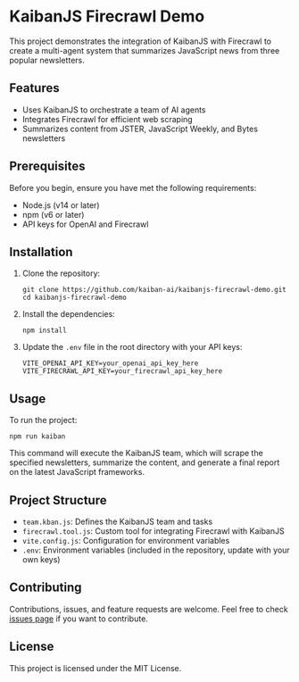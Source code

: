 # KaibanJS Firecrawl Demo

This project demonstrates the integration of KaibanJS with Firecrawl to create a multi-agent system that summarizes JavaScript news from three popular newsletters.

## Features

- Uses KaibanJS to orchestrate a team of AI agents
- Integrates Firecrawl for efficient web scraping
- Summarizes content from JSTER, JavaScript Weekly, and Bytes newsletters

## Prerequisites

Before you begin, ensure you have met the following requirements:

- Node.js (v14 or later)
- npm (v6 or later)
- API keys for OpenAI and Firecrawl

## Installation

1. Clone the repository:
   ```
   git clone https://github.com/kaiban-ai/kaibanjs-firecrawl-demo.git
   cd kaibanjs-firecrawl-demo
   ```

2. Install the dependencies:
   ```
   npm install
   ```

3. Update the `.env` file in the root directory with your API keys:
   ```
   VITE_OPENAI_API_KEY=your_openai_api_key_here
   VITE_FIRECRAWL_API_KEY=your_firecrawl_api_key_here
   ```

## Usage

To run the project:

```
npm run kaiban
```

This command will execute the KaibanJS team, which will scrape the specified newsletters, summarize the content, and generate a final report on the latest JavaScript frameworks.

## Project Structure

- `team.kban.js`: Defines the KaibanJS team and tasks
- `firecrawl.tool.js`: Custom tool for integrating Firecrawl with KaibanJS
- `vite.config.js`: Configuration for environment variables
- `.env`: Environment variables (included in the repository, update with your own keys)

## Contributing

Contributions, issues, and feature requests are welcome. Feel free to check [issues page](https://github.com/kaiban-ai/kaibanjs-firecrawl-demo/issues) if you want to contribute.

## License

This project is licensed under the MIT License.
